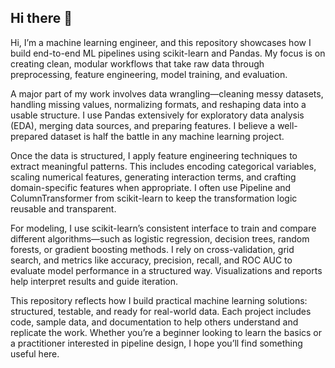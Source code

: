 ## Hi there 👋

Hi, I’m a machine learning engineer, and this repository showcases how I build end-to-end ML pipelines using scikit-learn and Pandas. My focus is on creating clean, modular workflows that take raw data through preprocessing, feature engineering, model training, and evaluation.

A major part of my work involves data wrangling—cleaning messy datasets, handling missing values, normalizing formats, and reshaping data into a usable structure. I use Pandas extensively for exploratory data analysis (EDA), merging data sources, and preparing features. I believe a well-prepared dataset is half the battle in any machine learning project.

Once the data is structured, I apply feature engineering techniques to extract meaningful patterns. This includes encoding categorical variables, scaling numerical features, generating interaction terms, and crafting domain-specific features when appropriate. I often use Pipeline and ColumnTransformer from scikit-learn to keep the transformation logic reusable and transparent.

For modeling, I use scikit-learn’s consistent interface to train and compare different algorithms—such as logistic regression, decision trees, random forests, or gradient boosting methods. I rely on cross-validation, grid search, and metrics like accuracy, precision, recall, and ROC AUC to evaluate model performance in a structured way. Visualizations and reports help interpret results and guide iteration.

This repository reflects how I build practical machine learning solutions: structured, testable, and ready for real-world data. Each project includes code, sample data, and documentation to help others understand and replicate the work. Whether you’re a beginner looking to learn the basics or a practitioner interested in pipeline design, I hope you’ll find something useful here.


